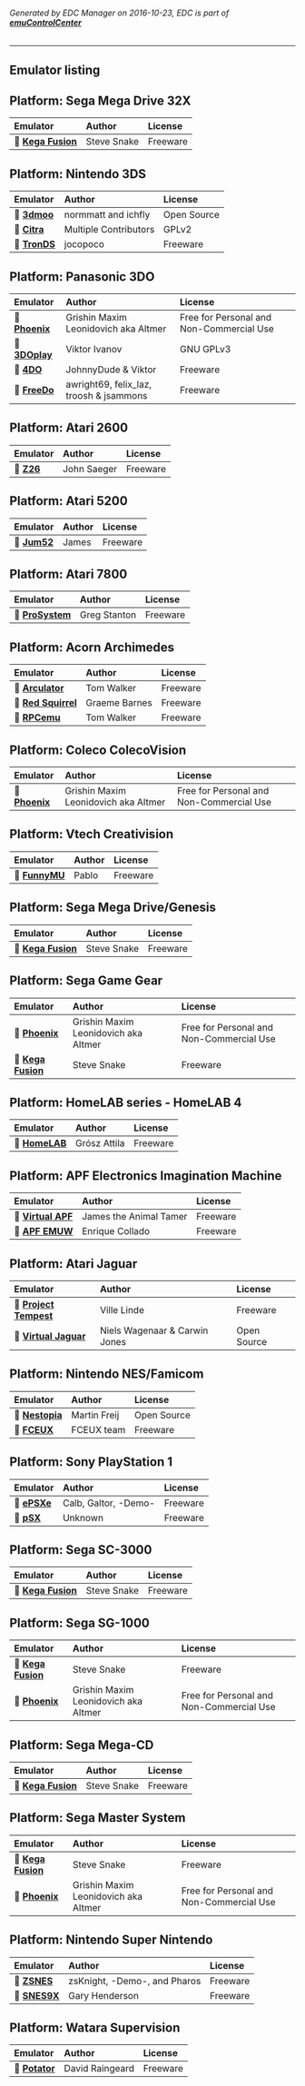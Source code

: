 ###### Generated by EDC Manager on 2016-10-23, EDC is part of [**emuControlCenter**](https://github.com/PhoenixInteractiveNL/emuControlCenter/wiki)
***
## Emulator listing

## Platform: Sega Mega Drive 32X
| Emulator   | Author      | License     |
|:-----------|:------------|:------------|
| :file_folder: [**Kega Fusion**](../kegafusion#menu) | Steve Snake | Freeware |
## Platform: Nintendo 3DS
| Emulator   | Author      | License     |
|:-----------|:------------|:------------|
| :file_folder: [**3dmoo**](../3dmoo#menu) | normmatt and ichfly | Open Source |
| :file_folder: [**Citra**](../citra#menu) | Multiple Contributors | GPLv2 |
| :file_folder: [**TronDS**](../tronds#menu) | jocopoco | Freeware |
## Platform: Panasonic 3DO
| Emulator   | Author      | License     |
|:-----------|:------------|:------------|
| :file_folder: [**Phoenix**](../phoenix#menu) | Grishin Maxim Leonidovich aka Altmer | Free for Personal and Non-Commercial Use |
| :file_folder: [**3DOplay**](../3doplay#menu) | Viktor Ivanov | GNU GPLv3 |
| :file_folder: [**4DO**](../4do#menu) | JohnnyDude & Viktor | Freeware |
| :file_folder: [**FreeDo**](../freedo#menu) | awright69, felix_laz, troosh & jsammons | Freeware |
## Platform: Atari 2600
| Emulator   | Author      | License     |
|:-----------|:------------|:------------|
| :file_folder: [**Z26**](../z26#menu) | John Saeger | Freeware |
## Platform: Atari 5200
| Emulator   | Author      | License     |
|:-----------|:------------|:------------|
| :file_folder: [**Jum52**](../jum52#menu) | James | Freeware |
## Platform: Atari 7800
| Emulator   | Author      | License     |
|:-----------|:------------|:------------|
| :file_folder: [**ProSystem**](../prosystem#menu) | Greg Stanton | Freeware |
## Platform: Acorn Archimedes
| Emulator   | Author      | License     |
|:-----------|:------------|:------------|
| :file_folder: [**Arculator**](../arculator#menu) | Tom Walker | Freeware |
| :file_folder: [**Red Squirrel**](../redsquirrel#menu) | Graeme Barnes | Freeware |
| :file_folder: [**RPCemu**](../rpcemu#menu) | Tom Walker | Freeware |
## Platform: Coleco ColecoVision
| Emulator   | Author      | License     |
|:-----------|:------------|:------------|
| :file_folder: [**Phoenix**](../phoenix#menu) | Grishin Maxim Leonidovich aka Altmer | Free for Personal and Non-Commercial Use |
## Platform: Vtech Creativision
| Emulator   | Author      | License     |
|:-----------|:------------|:------------|
| :file_folder: [**FunnyMU**](../funnymu#menu) | Pablo | Freeware |
## Platform: Sega Mega Drive/Genesis
| Emulator   | Author      | License     |
|:-----------|:------------|:------------|
| :file_folder: [**Kega Fusion**](../kegafusion#menu) | Steve Snake | Freeware |
## Platform: Sega Game Gear
| Emulator   | Author      | License     |
|:-----------|:------------|:------------|
| :file_folder: [**Phoenix**](../phoenix#menu) | Grishin Maxim Leonidovich aka Altmer | Free for Personal and Non-Commercial Use |
| :file_folder: [**Kega Fusion**](../kegafusion#menu) | Steve Snake | Freeware |
## Platform: HomeLAB series - HomeLAB 4
| Emulator   | Author      | License     |
|:-----------|:------------|:------------|
| :file_folder: [**HomeLAB**](../homelab#menu) | Grósz Attila | Freeware |
## Platform: APF Electronics Imagination Machine
| Emulator   | Author      | License     |
|:-----------|:------------|:------------|
| :file_folder: [**Virtual APF**](../virtualapf#menu) | James the Animal Tamer | Freeware |
| :file_folder: [**APF EMUW**](../apfemuw#menu) | Enrique Collado | Freeware |
## Platform: Atari Jaguar
| Emulator   | Author      | License     |
|:-----------|:------------|:------------|
| :file_folder: [**Project Tempest**](../projecttempest#menu) | Ville Linde | Freeware |
| :file_folder: [**Virtual Jaguar**](../virtualjaguar#menu) | Niels Wagenaar & Carwin Jones | Open Source |
## Platform: Nintendo NES/Famicom
| Emulator   | Author      | License     |
|:-----------|:------------|:------------|
| :file_folder: [**Nestopia**](../nestopia#menu) | Martin Freij | Open Source |
| :file_folder: [**FCEUX**](../fceux#menu) | FCEUX team | Freeware |
## Platform: Sony PlayStation 1
| Emulator   | Author      | License     |
|:-----------|:------------|:------------|
| :file_folder: [**ePSXe**](../epsxe#menu) | Calb, Galtor, -Demo- | Freeware |
| :file_folder: [**pSX**](../psx#menu) | Unknown | Freeware |
## Platform: Sega SC-3000
| Emulator   | Author      | License     |
|:-----------|:------------|:------------|
| :file_folder: [**Kega Fusion**](../kegafusion#menu) | Steve Snake | Freeware |
## Platform: Sega SG-1000
| Emulator   | Author      | License     |
|:-----------|:------------|:------------|
| :file_folder: [**Kega Fusion**](../kegafusion#menu) | Steve Snake | Freeware |
| :file_folder: [**Phoenix**](../phoenix#menu) | Grishin Maxim Leonidovich aka Altmer | Free for Personal and Non-Commercial Use |
## Platform: Sega Mega-CD
| Emulator   | Author      | License     |
|:-----------|:------------|:------------|
| :file_folder: [**Kega Fusion**](../kegafusion#menu) | Steve Snake | Freeware |
## Platform: Sega Master System
| Emulator   | Author      | License     |
|:-----------|:------------|:------------|
| :file_folder: [**Kega Fusion**](../kegafusion#menu) | Steve Snake | Freeware |
| :file_folder: [**Phoenix**](../phoenix#menu) | Grishin Maxim Leonidovich aka Altmer | Free for Personal and Non-Commercial Use |
## Platform: Nintendo Super Nintendo
| Emulator   | Author      | License     |
|:-----------|:------------|:------------|
| :file_folder: [**ZSNES**](../zsnes#menu) | zsKnight, -Demo-, and Pharos | Freeware |
| :file_folder: [**SNES9X**](../snes9x#menu) | Gary Henderson | Freeware |
## Platform: Watara Supervision
| Emulator   | Author      | License     |
|:-----------|:------------|:------------|
| :file_folder: [**Potator**](../potator#menu) | David Raingeard | Freeware |
